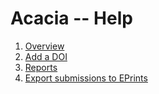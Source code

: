 Acacia -- Help
==============

1. [Overview](/help/overview.html)
2. [Add a DOI](/help/add-a-doi.html)
3. [Reports](/help/reports.html)
4. [Export submissions to EPrints](/help/export-to-eprints.html)

